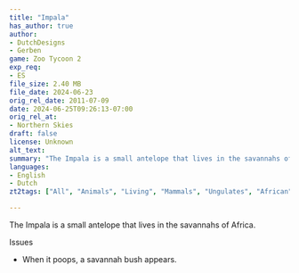 ```yaml
---
title: "Impala"
has_author: true
author: 
- DutchDesigns
- Gerben
game: Zoo Tycoon 2
exp_req: 
- ES
file_size: 2.40 MB
file_date: 2024-06-23
orig_rel_date: 2011-07-09
date: 2024-06-25T09:26:13-07:00
orig_rel_at: 
- Northern Skies
draft: false
license: Unknown
alt_text: 
summary: "The Impala is a small antelope that lives in the savannahs of Africa."
languages:
- English
- Dutch
zt2tags: ["All", "Animals", "Living", "Mammals", "Ungulates", "African", "ZT2", "Endangered Species"]

---
```


The Impala is a small antelope that lives in the savannahs of Africa.


Issues


- When it poops, a savannah bush appears.